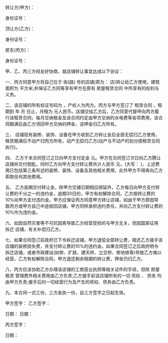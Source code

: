 
 


转让方(甲方)：


身份证号：


顶让方(乙方)：


身份证号：


房东(丙方)：


身份证号：


甲、乙、丙三方经友好协商，就店铺转让事宜达成以下协议：


一、丙方同意甲方将自己位于 街(路) 号的店铺(原为： 店)转让给乙方使用，建筑面积为 平方米;并保证乙方同等享有甲方在原有
房屋租赁合同
中所享有的权利与义务。


二、该店铺的所有权证号码为 ，产权人为丙方。丙方与甲方签订了
租赁合同
，租期到 年 月 日止，月租为 元人民币。店铺交给乙方后，乙方同意代替甲向丙方履行该租赁合同，每月交纳租金及该合同约定由甲方交纳的水电费等各项费用，该合同期满后由乙方领回甲方交纳的押金，该押金归乙方所有。


三、 店铺现有装修、装饰、设备在甲方收到乙方转让金后全部无偿归乙方使用，租赁期满后不动产归丙方所有，动产无偿归乙方(动产与不动产的划分按租赁合同执行)。


四、 乙方于本合同签订之日向甲方支付定金 元。甲方在合同签订次日向乙方腾让店铺并交付钥匙，同时乙方向甲方支付转让费共计人民币 元，(大写： )，上述费用已包括第三条所述的装修、装饰、设备及其他相关费用，此外甲方不得再向乙方索取任何其他费用。


五、 乙方逾期交付转让金，除甲方交铺日期相应顺延外，乙方每日向甲方支付转让费的千分之一的违约金，逾期30日的，甲方有权解除合同，乙方按转让费的10%向甲方支付违约金。甲方应保证丙方同意甲方转让店铺，如由于甲方原因导致丙方或甲方自己中途收回店铺，甲方同样承担违约责任，并向乙方支付转让费的10%作为违约金。


六、如因自然灾害等不可抗因素导致乙方经营受损的与甲方无关，但因国家征用
拆迁
店铺，有关补偿归乙方。


七、如果合同签订前政府已下令拆迁店铺，甲方退偿全部转让费，赔还乙方接手该店铺的装修损失费，并支付转让费的10%的违约金。如果合同签订之后政府明令拆迁店铺，或者市政建设(如修、扩路、建天桥、立交桥、修地铁等)导致乙方难以经营，乙方有权解除合同，甲方退还剩余租期的转让费，押金仍归乙方。


八、丙方应该协助乙方办理该店铺的工商营业执照等相关证件的手续，但除
房屋租赁
管理费外相关费用由乙方负责;乙方接手前该店铺所有的一切
债权
、
债务
均由甲方负责;接手后的一切经营行为及产生的债权、债务由乙方负责。


九、本合同一式三份，三方各执一份，自三方签字之日起生效。


甲方签字： 乙方签字：


日期： 日期：


丙方签字：


日期：
 


 

 
 
 
 
 
  


  
 

  


  


  
 
 
 
 


